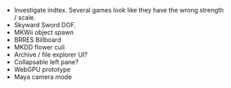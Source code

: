 
* Investigate indtex. Several games look like they have the wrong strength / scale.
* Skyward Sword DOF.
* MKWii object spawn
* BRRES Billboard
* MKDD flower cull
* Archive / file explorer UI?
* Collapsable left pane?
* WebGPU prototype
* Maya camera mode
